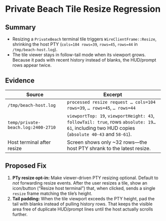 # Private Beach Tile Resize Regression

## Summary

- Resizing a `PrivateBeach` terminal tile triggers `WireClientFrame::Resize`, shrinking the host PTY (`cols=104 rows=39`, `rows=45`, `rows=44` in `/tmp/beach-host.log`).
- The tile viewer stays in follow-tail mode when its viewport grows. Because it pads with recent history instead of blanks, the HUD/prompt rows appear twice.

## Evidence

| Source | Excerpt |
| --- | --- |
| `/tmp/beach-host.log` | `processed resize request … cols=104 rows=39`, `… rows=45`, `… rows=44` |
| `temp/private-beach.log:2400‑2710` | `viewportTop: 19`, `viewportHeight: 43`, `followTail: true`, rows `absolute: 19…61`, including two HUD copies (`absolute 40‑43` and `58‑61`). |
| Host terminal after resize | Screen shows only ~32 rows—the host PTY shrank to the latest resize. |

## Proposed Fix

1. **PTy resize opt-in:** Make viewer-driven PTY resizing optional. Default to *not* forwarding resize events. After the user resizes a tile, show an icon/button (“Resize host terminal”) that, when clicked, sends a single `resize` frame matching the tile’s height.
2. **Tail padding:** When the tile viewport exceeds the PTY height, pad the tail with blanks instead of pulling history rows. That keeps the visible area free of duplicate HUD/prompt lines until the host actually scrolls further.
